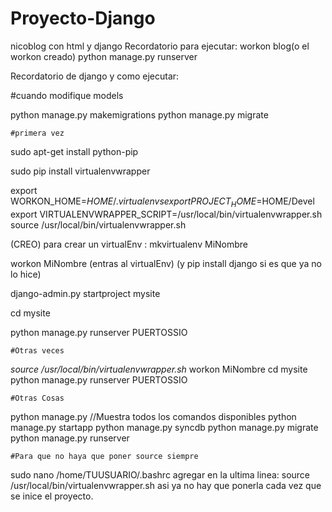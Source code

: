 # Proyecto-Django
nicoblog con html y django
Recordatorio para ejecutar:
workon blog(o el workon creado)
python manage.py runserver

Recordatorio de django y como ejecutar:

#cuando modifique models

python manage.py makemigrations
python manage.py migrate

	#primera vez

sudo apt-get install python-pip

sudo pip install virtualenvwrapper

export WORKON_HOME=$HOME/.virtualenvs
export PROJECT_HOME=$HOME/Devel
export VIRTUALENVWRAPPER_SCRIPT=/usr/local/bin/virtualenvwrapper.sh
source /usr/local/bin/virtualenvwrapper.sh

(CREO) para crear un virtualEnv : mkvirtualenv MiNombre

workon MiNombre (entras al virtualEnv) 
(y pip install django si es que ya no lo hice)

django-admin.py startproject mysite

cd mysite

python manage.py runserver PUERTOSSIO


	#Otras veces

*source /usr/local/bin/virtualenvwrapper.sh*
workon MiNombre
cd mysite
python manage.py runserver PUERTOSSIO

	#Otras Cosas

python manage.py //Muestra todos los comandos disponibles
python manage.py startapp
python manage.py syncdb
python manage.py migrate
python manage.py runserver

	#Para que no haya que poner source siempre

sudo nano /home/TUUSUARIO/.bashrc
agregar en la ultima linea:
	source /usr/local/bin/virtualenvwrapper.sh
asi ya no hay que ponerla cada vez que se inice el proyecto.
